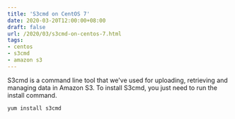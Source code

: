 ```yaml
---
title: 'S3cmd on CentOS 7'
date: 2020-03-20T12:00:00+08:00
draft: false
url: /2020/03/s3cmd-on-centos-7.html
tags:
- centos
- s3cmd
- amazon s3
---
```


S3cmd is a command line tool that we've used for uploading, retrieving and managing data in Amazon S3.
To install S3cmd, you just need to run the install command.

```
yum install s3cmd
```